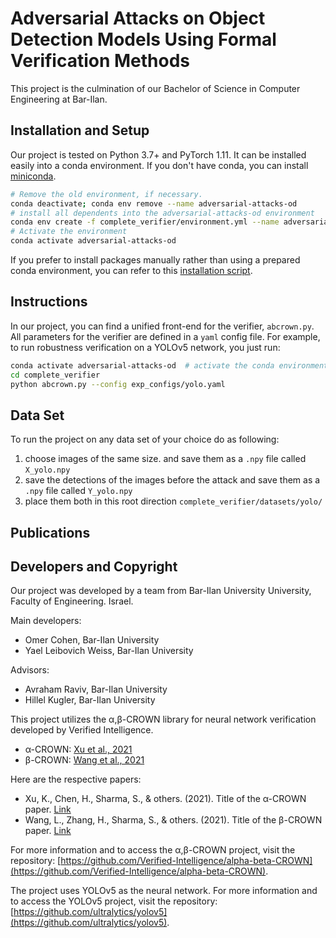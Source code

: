 Adversarial Attacks on Object Detection Models Using Formal Verification Methods
======================
This project is the culmination of our Bachelor of Science in Computer Engineering at Bar-Ilan.

Installation and Setup
----------------------

Our project is tested on Python 3.7+ and PyTorch 1.11. It can be installed
easily into a conda environment. If you don't have conda, you can install
[miniconda](https://docs.conda.io/en/latest/miniconda.html).

```bash
# Remove the old environment, if necessary.
conda deactivate; conda env remove --name adversarial-attacks-od
# install all dependents into the adversarial-attacks-od environment
conda env create -f complete_verifier/environment.yml --name adversarial-attacks-od
# Activate the environment
conda activate adversarial-attacks-od
```

If you prefer to install packages manually rather than using a prepared conda
environment, you can refer to this [installation
script](/vnncomp_scripts/install_tool_general.sh).


Instructions
----------------------

In our project, you can find a unified front-end for the verifier, `abcrown.py`.  All parameters
for the verifier are defined in a `yaml` config file. For example, to run
robustness verification on a YOLOv5 network, you just run:

```bash
conda activate adversarial-attacks-od  # activate the conda environment
cd complete_verifier
python abcrown.py --config exp_configs/yolo.yaml
```

Data Set
----------------------
To run the project on any data set of your choice do as following:
1. choose images of the same size. and save them as a `.npy` file called `X_yolo.npy`
2. save the detections of the images before the attack and save them as a `.npy` file called `Y_yolo.npy`
3. place them both in this root direction `complete_verifier/datasets/yolo/`


Publications
----------------------


Developers and Copyright
----------------------
Our project was developed by a team from Bar-Ilan University University, Faculty of Engineering. Israel.


Main developers:  
* Omer Cohen, Bar-Ilan University
* Yael Leibovich Weiss, Bar-Ilan University

Advisors:  
* Avraham Raviv, Bar-Ilan University
* Hillel Kugler, Bar-Ilan University


This project utilizes the α,β-CROWN library for neural network verification developed by Verified Intelligence.

- α-CROWN: [Xu et al., 2021](https://arxiv.org/pdf/2011.13824.pdf)
- β-CROWN: [Wang et al., 2021](https://arxiv.org/pdf/2103.06624.pdf)

Here are the respective papers:

- Xu, K., Chen, H., Sharma, S., & others. (2021). Title of the α-CROWN paper. [Link](https://arxiv.org/pdf/2011.13824.pdf)
- Wang, L., Zhang, H., Sharma, S., & others. (2021). Title of the β-CROWN paper. [Link](https://arxiv.org/pdf/2103.06624.pdf)

For more information and to access the α,β-CROWN project, visit the repository: [https://github.com/Verified-Intelligence/alpha-beta-CROWN](https://github.com/Verified-Intelligence/alpha-beta-CROWN).


The project uses YOLOv5 as the neural network. For more information and to access the YOLOv5 project, visit the repository: [https://github.com/ultralytics/yolov5](https://github.com/ultralytics/yolov5).


